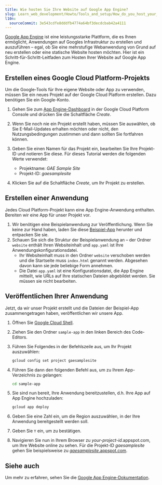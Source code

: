 ```yaml
---
title: Wie hosten Sie Ihre Website auf Google App Engine?
slug: Learn_web_development/Howto/Tools_and_setup/How_do_you_host_your_website_on_Google_App_Engine
l10n:
  sourceCommit: 3e543cdfe8dddfb4774a64bf3decdcbab42a4111
---
```


[Google App Engine](https://cloud.google.com/appengine) ist eine leistungsstarke Plattform, die es Ihnen ermöglicht, Anwendungen auf Googles Infrastruktur zu erstellen und auszuführen – egal, ob Sie eine mehrstufige Webanwendung von Grund auf neu erstellen oder eine statische Website hosten möchten. Hier ist ein Schritt-für-Schritt-Leitfaden zum Hosten Ihrer Website auf Google App Engine.

## Erstellen eines Google Cloud Platform-Projekts

Um die Google-Tools für Ihre eigene Website oder App zu verwenden, müssen Sie ein neues Projekt auf der Google Cloud Platform erstellen. Dazu benötigen Sie ein Google-Konto.

1. Gehen Sie zum [App Engine-Dashboard](https://console.cloud.google.com/projectselector/appengine) in der Google Cloud Platform Console und drücken Sie die Schaltfläche _Create_.
2. Wenn Sie noch nie ein Projekt erstellt haben, müssen Sie auswählen, ob Sie E-Mail-Updates erhalten möchten oder nicht, den Nutzungsbedingungen zustimmen und dann sollten Sie fortfahren können.
3. Geben Sie einen Namen für das Projekt ein, bearbeiten Sie Ihre Projekt-ID und notieren Sie diese. Für dieses Tutorial werden die folgenden Werte verwendet:

   - Projektname: _GAE Sample Site_
   - Projekt-ID: _gaesamplesite_

4. Klicken Sie auf die Schaltfläche _Create_, um Ihr Projekt zu erstellen.

## Erstellen einer Anwendung

Jedes Cloud Platform-Projekt kann eine App Engine-Anwendung enthalten. Bereiten wir eine App für unser Projekt vor.

1. Wir benötigen eine Beispielanwendung zur Veröffentlichung. Wenn Sie keine zur Hand haben, laden Sie diese [Beispiel-App](https://gaesamplesite.appspot.com/downloads.html) herunter und entpacken Sie sie.
2. Schauen Sie sich die Struktur der Beispielanwendung an – der Ordner `website` enthält Ihren Websiteinhalt und `app.yaml` ist Ihre Anwendungskonfigurationsdatei.
   - Ihr Websiteinhalt muss in den Ordner `website` verschoben werden und die Startseite muss `index.html` genannt werden. Abgesehen davon kann sie jede beliebige Form annehmen.
   - Die Datei `app.yaml` ist eine Konfigurationsdatei, die App Engine mitteilt, wie URLs auf Ihre statischen Dateien abgebildet werden. Sie müssen sie nicht bearbeiten.

## Veröffentlichen Ihrer Anwendung

Jetzt, da wir unser Projekt erstellt und die Dateien der Beispiel-App zusammengetragen haben, veröffentlichen wir unsere App.

1. Öffnen Sie [Google Cloud Shell](https://shell.cloud.google.com/).
2. Ziehen Sie den Ordner `sample-app` in den linken Bereich des Code-Editors.
3. Führen Sie Folgendes in der Befehlszeile aus, um Ihr Projekt auszuwählen:

   ```bash
   gcloud config set project gaesamplesite
   ```

4. Führen Sie dann den folgenden Befehl aus, um zu Ihrem App-Verzeichnis zu gelangen:

   ```bash
   cd sample-app
   ```

5. Sie sind nun bereit, Ihre Anwendung bereitzustellen, d.h. Ihre App auf App Engine hochzuladen:

   ```bash
   gcloud app deploy
   ```

6. Geben Sie eine Zahl ein, um die Region auszuwählen, in der Ihre Anwendung bereitgestellt werden soll.
7. Geben Sie `Y` ein, um zu bestätigen.
8. Navigieren Sie nun in Ihrem Browser zu _your-project-id_.appspot.com, um Ihre Website online zu sehen. Für die Projekt-ID _gaesamplesite_ gehen Sie beispielsweise zu [_gaesamplesite_.appspot.com](https://gaesamplesite.appspot.com/).

## Siehe auch

Um mehr zu erfahren, sehen Sie die [Google App Engine-Dokumentation](https://cloud.google.com/appengine/docs/).
